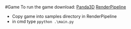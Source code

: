 #Game
To run the game download:
[Panda3D](https://www.panda3d.org/)
[RenderPipeline](https://github.com/tobspr/RenderPipeline)

- Copy game into samples directory in RenderPipeline
- in cmd type ``` ppython .\main.py ```
